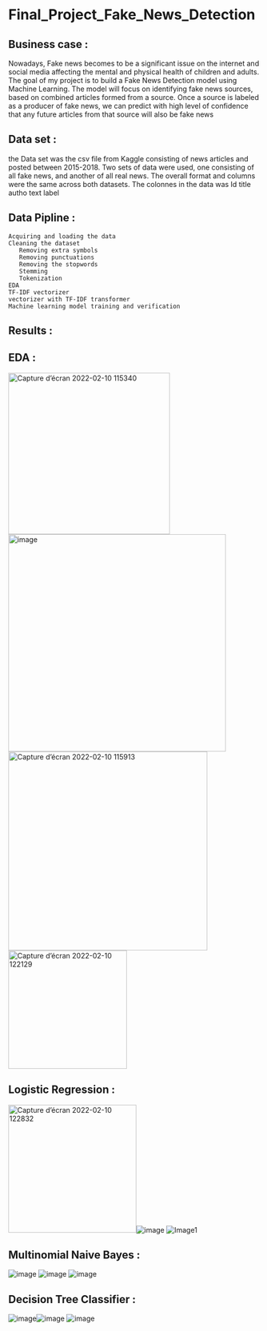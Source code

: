 # Final_Project_Fake_News_Detection

## Business case : 
 Nowadays, Fake news becomes to be a significant issue on the internet and social media affecting the mental and physical health of children and adults.
 The goal of my project is to build a Fake News Detection model using Machine Learning. The model will focus on identifying fake news sources, based on combined articles formed  from a source. Once a source is labeled as a producer of fake news, we can predict with high level of confidence that any future articles from that source will also be fake    news
 
 ## Data set : 
  the Data set was the csv file from Kaggle consisting of news articles and posted between 2015-2018. Two sets of data were used, one consisting of all fake news, and another     of all real news. The overall format and columns were the same across both datasets.
  The colonnes in the data was
     Id  title  autho  text  label
    
 ## Data Pipline :
    Acquiring and loading the data
    Cleaning the dataset
       Removing extra symbols 
       Removing punctuations
       Removing the stopwords
       Stemming
       Tokenization
    EDA
    TF-IDF vectorizer
    vectorizer with TF-IDF transformer
    Machine learning model training and verification
 ## Results : 
   ## EDA : 
  
 
 <img width="323" alt="Capture d’écran 2022-02-10 115340" src="https://user-images.githubusercontent.com/89710477/153392607-5f0a04ba-c723-4889-b05b-d45cc146069e.png"> <img width="435" alt="image" src="https://user-images.githubusercontent.com/89710477/153180271-33df28fb-2162-423c-9606-cf15408f4ad6.png"><img width="398" alt="Capture d’écran 2022-02-10 115913" src="https://user-images.githubusercontent.com/89710477/153395179-e240389c-f1e6-448d-a827-4c90ca1aa0de.png"><img width="237" alt="Capture d’écran 2022-02-10 122129" src="https://user-images.githubusercontent.com/89710477/153397143-44dd687c-68ab-4e1e-974b-7336d3aa3903.png">
   ## Logistic Regression :
 <img width="256" alt="Capture d’écran 2022-02-10 122832" src="https://user-images.githubusercontent.com/89710477/153399917-2bb2d04c-2fb9-488f-b6b7-026a6e2ccec0.png">![image](https://user-images.githubusercontent.com/89710477/153402282-ce4fd7ad-a02c-4c7f-976c-7f194d5d4f87.png)
                    ![Image1](https://user-images.githubusercontent.com/89710477/153400898-fa642c74-c29a-4a39-a26a-b42490353097.png)
  ## Multinomial Naive Bayes :
![image](https://user-images.githubusercontent.com/89710477/153401227-49834fa9-1cdf-48a4-8026-696031436d14.png) ![image](https://user-images.githubusercontent.com/89710477/153401323-097b4778-c23b-455a-b4c8-95ed2c17e458.png) ![image](https://user-images.githubusercontent.com/89710477/153401454-5f4312ac-830f-45c0-abb0-cdaa524b5738.png)
  ## Decision Tree Classifier :
  ![image](https://user-images.githubusercontent.com/89710477/153401857-a99f09ac-f879-46a8-a71b-c9131ef5c126.png)![image](https://user-images.githubusercontent.com/89710477/153401896-8d90dc1e-b83b-437f-a611-e71a087a6ded.png)
![image](https://user-images.githubusercontent.com/89710477/153402092-de9b744c-ccf2-4363-9448-a8269362c5d2.png)





 
